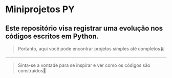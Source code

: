# Miniprojetos PY
## Este repositório visa registrar uma evolução nos códigos escritos em Python.
>Portanto, aqui você pode encontrar projetos simples até completos🫂
-----------------
> Sinta-se a vontade para se inspirar e ver como os códigos são construídos🎯
